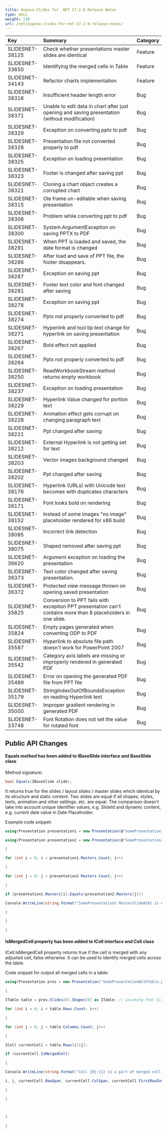 ```yaml
---
title: Aspose.Slides for .NET 17.2.0 Release Notes
type: docs
weight: 130
url: /net/aspose-slides-for-net-17-2-0-release-notes/
---
```


|**Key**|**Summary**|**Category**|
| :- | :- | :- |
|SLIDESNET-38125|Check whether presentations master slides are identical|Feature|
|SLIDESNET-33650|Identifying the merged cells in Table|Feature|
|SLIDESNET-34143|Refactor charts implementation|Feature|
|SLIDESNET-38316|Insufficient header length error|Bug|
|SLIDESNET-38371|Unable to edit data in chart after just opening and saving presentation (without modification)|Bug|
|SLIDESNET-38329|Exception on converting pptx to pdf|Bug|
|SLIDESNET-38328|Presentation file not converted properly to pdf|Bug|
|SLIDESNET-38325|Exception on loading presentation|Bug|
|SLIDESNET-38323|Footer is changed after saving ppt|Bug|
|SLIDESNET-38321|Cloning a chart object creates a corrupted chart|Bug|
|SLIDESNET-38315|Ole frame un-editable when saving presentation|Bug|
|SLIDESNET-38306|Problem while converting ppt to pdf|Bug|
|SLIDESNET-38300|System.ArgumentException on saving PPTX to PDF|Bug|
|SLIDESNET-38291|When PPT is loaded and saved, the date format is changed|Bug|
|SLIDESNET-38288|After load and save of PPT file, the footer disappears.|Bug|
|SLIDESNET-38287|Exception on saving ppt|Bug|
|SLIDESNET-38281|Footer text color and font changed after saving|Bug|
|SLIDESNET-38278|Exception on saving ppt|Bug|
|SLIDESNET-38274|Pptx not properly converted to pdf|Bug|
|SLIDESNET-38271|Hyperlink and tool tip text change for hyperlink on saving presentation|Bug|
|SLIDESNET-38267|Bold effect not applied|Bug|
|SLIDESNET-38264|Pptx not properly converted to pdf|Bug|
|SLIDESNET-38250|ReadWorkbookStream method returns empty workbook|Bug|
|SLIDESNET-38237|Exception on loading presentation|Bug|
|SLIDESNET-38229|Hyperlink Value changed for portion text|Bug|
|SLIDESNET-38228|Animation effect gets corrupt on changing paragraph text|Bug|
|SLIDESNET-38221|Ppt changed after saving|Bug|
|SLIDESNET-38212|External Hyperlink is not getting set for text|Bug|
|SLIDESNET-38203|Vector images background changed|Bug|
|SLIDESNET-38202|Ppt changed after saving|Bug|
|SLIDESNET-38176|Hyperlink (URLs) with Unicode text becomes with duplicates characters|Bug|
|SLIDESNET-38171|Font looks bold on rendering|Bug|
|SLIDESNET-38152|Instead of some images "no image" placeholder rendered for x86 build|Bug|
|SLIDESNET-38085|Incorrect link detection|Bug|
|SLIDESNET-38075|Shaped removed after saving ppt|Bug|
|SLIDESNET-36620|Argument exception on loading the presentation|Bug|
|SLIDESNET-36373|Text color changed after saving presentation.|Bug|
|SLIDESNET-36372|Protected view message thrown on opening saved presentation|Bug|
|SLIDESNET-35825|Conversion to PPT fails with exception PPT presentation can't contains more than 8 placeholders in one slide.|Bug|
|SLIDESNET-35824|Empty pages generated when converting ODP to PDF|Bug|
|SLIDESNET-35587|Hyperlink to absolute file path doesn't work for PowerPoint 2007|Bug|
|SLIDESNET-35542|Category axis labels are missing or improperly rendered in generated PDF|Bug|
|SLIDESNET-35489|Error on opening the generated PDF file from PPT file|Bug|
|SLIDESNET-35179|StringIndexOutOfBoundsException on reading Hyperlink text|Bug|
|SLIDESNET-35000|Improper gradient rendering in generated PDF|Bug|
|SLIDESNET-33748|Font Rotation does not set the value for rotated font|Bug|

## **Public API Changes**
#### **Equals method has been added to IBaseSlide interface and BaseSlide class**
Method signature:
``` csharp
bool Equals(IBaseSlide slide);
``` 

It returns true for the slides / layout slides / master slides which identical by its structure and static content.
Two slides are equal if all shapes, styles, texts, animation and other settings. etc. are equal. The comparison doesn't take into account unique identifier values, e.g. SlideId and dynamic content, e.g. current date value in Date Placeholder.

Example code snippet:
``` csharp
using(Presentation presentation1 = new Presentation(@"SomePresentation1.pptx"))

using(Presentation presentation2 = new Presentation(@"SomePresentation2.pptx"))

{

for (int i = 0; i < presentation1.Masters.Count; i++)

{

for (int j = 0; j < presentation2.Masters.Count; j++)

{

if (presentation1.Masters[i].Equals(presentation2.Masters[j]))

Console.WriteLine(string.Format("SomePresentation1 MasterSlide#{0} is equal to SomePresentation2 MasterSlide#{1}", i, j));

}

}

}
``` 

#### **IsMergedCell property has been added to ICell interface and Cell class**
ICell.IsMergedCell property returns true if the cell is merged with any adjusted cell, false otherwise. It can be used to identify merged cells across the table.

Code snippet for output all merged cells in a table:
``` csharp
using(Presentation pres = new Presentation("SomePresentationWithTable.pptx"))

{

ITable table = pres.Slides[0].Shapes[0] as ITable; // assuming that Slide#0.Shape#0 is a table

for (int i = 0; i < table.Rows.Count; i++)

{

for (int j = 0; j < table.Columns.Count; j++)

{

ICell currentCell = table.Rows[i][j];

if (currentCell.IsMergedCell)

{

Console.WriteLine(string.Format("Cell {0};{1} is a part of merged cell with RowSpan={2} and ColSpan={3} starting from Cell {4};{5}.",

i, j, currentCell.RowSpan, currentCell.ColSpan, currentCell.FirstRowIndex, currentCell.FirstColumnIndex));

}

}



}

}
``` 

